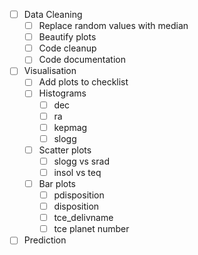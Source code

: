 - [ ] Data Cleaning
    - [ ] Replace random values with median
    - [ ] Beautify plots
    - [ ] Code cleanup
    - [ ] Code documentation

- [ ] Visualisation
    - [ ] Add plots to checklist
    - [ ] Histograms
        - [ ] dec
        - [ ] ra
        - [ ] kepmag
        - [ ] slogg
    - [ ] Scatter plots
        - [ ] slogg vs srad
        - [ ] insol vs teq
    - [ ] Bar plots
        - [ ] pdisposition
        - [ ] disposition
        - [ ] tce_delivname
        - [ ] tce planet number
        
- [ ] Prediction